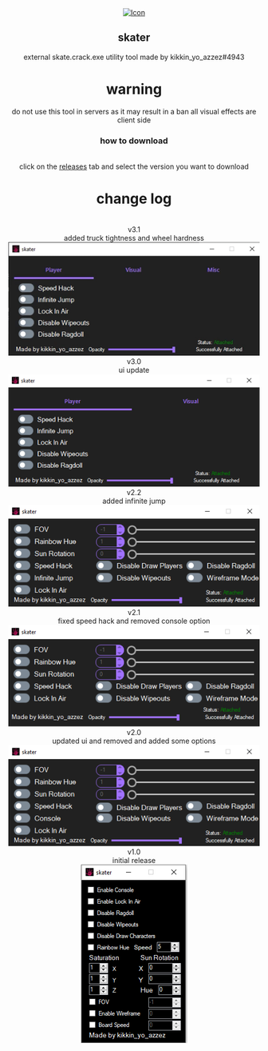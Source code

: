<div align="center">
  <a href="https://github.com/USBMenus/skater">
    <img src="skate.launcher.ico" alt="Icon" width="40" height="40">
  </a>

<h2 align="center">skater</h2>

  <p align="center">
    external skate.crack.exe utility tool made by kikkin_yo_azzez#4943
  </p>
  <h1>warning</h1>
  do not use this tool in servers as it may result in a ban
  all visual effects are client side
  <h3 align="center">how to download</h3>
  <br>
  click on the <a href="https://github.com/USBMenus/skater/releases">releases</a> tab and select the version you want to download
  <br>
  <h1 align="center">change log</h1>
  <br>
   v3.1
  <br>
  added truck tightness and wheel hardness
  <br>
<img src="images/v3.1.gif" alt="v3.1">
  <br>
   v3.0
  <br>
  ui update
  <br>
<img src="images/v3.0.gif" alt="v3.0">
  <br>
  v2.2
  <br>
  added infinite jump
  <br>
<img src="images/v2.2.PNG" alt="v2.2">
  <br>
  v2.1
  <br>
  fixed speed hack and removed console option
  <br>
<img src="images/v2.1.png" alt="v2.1">
  <br>
  v2.0
  <br>
  updated ui and removed and added some options
  <br>
<img src="images/image.png" alt="v2.0">
  <br>
  v1.0
  <br>
  initial release
  <br>
<img src="images/screenshot.PNG" alt="v1.0">
  <br>
</div>
